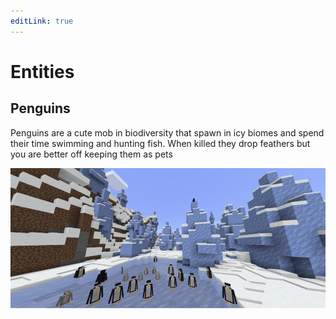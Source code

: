 ```yaml
---
editLink: true
---
```


# Entities

## Penguins

Penguins are a cute mob in biodiversity that spawn in icy biomes and spend their time swimming and hunting fish. When killed they drop feathers but you are better off keeping them as pets

![Penguins](./entities/penguins.png)
